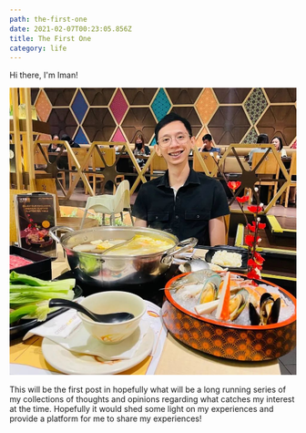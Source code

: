```yaml
---
path: the-first-one
date: 2021-02-07T00:23:05.856Z
title: The First One
category: life
---
```


Hi there, I'm Iman!

![iman](../images/namiwa.jpeg)

This will be the first post in hopefully what will be a long running series of my collections of thoughts and opinions regarding what catches my interest at the time. Hopefully it would shed some light on my experiences and provide a platform for me to share my experiences!


